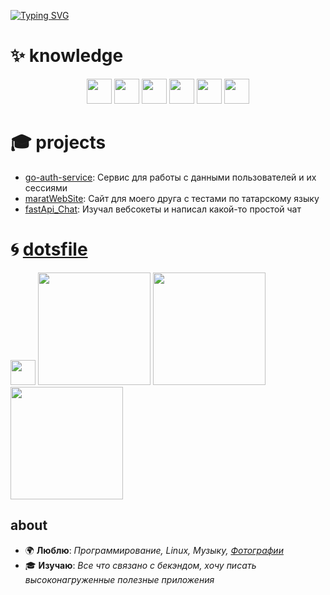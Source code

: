 [![Typing SVG](https://readme-typing-svg.herokuapp.com?font=Fira+Code&weight=600&size=56&pause=2000&color=30FF91&center=true&vCenter=true&width=1000&height=200&lines=Hello%2C+i'm+giicoo)](https://git.io/typing-svg)

# ✨ knowledge
<p align="center">
  <img src="https://img.shields.io/badge/Go-00ADD8?style=for-the-badge&logo=go&logoColor=white" height="40">
  <img src="https://img.shields.io/badge/Python-3776AB?style=for-the-badge&logo=python&logoColor=white" height="40">
  <img src="https://img.shields.io/badge/SQL-336791?style=for-the-badge&logo=postgresql&logoColor=white" height="40">
  <img src="https://img.shields.io/badge/HTML-E34F26?style=for-the-badge&logo=html5&logoColor=white" height="40">
  <img src="https://img.shields.io/badge/CSS-1572B6?style=for-the-badge&logo=css3&logoColor=white" height="40">
  <img src="https://img.shields.io/badge/VS%20Code-007ACC?style=for-the-badge&logo=visual-studio-code&logoColor=white" height="40">

</p>


# 🎓 projects
- [go-auth-service](https://github.com/giicoo/go-auth-service): Сервис для работы с данными пользователей и их сессиями
- [maratWebSite](https://github.com/giicoo/maratWebSite): Сайт для моего друга с тестами по татарскому языку
- [fastApi_Chat](https://github.com/giicoo/fastApi_Chat): Изучал вебсокеты и написал какой-то простой чат

# 🌀 [dotsfile](https://github.com/giicoo/dotsfiles)
  <img src="https://img.shields.io/badge/Arch%20Linux-1793D1?style=for-the-badge&logo=arch-linux&logoColor=white" height="40">
   <img src="https://github.com/user-attachments/assets/1019bb95-2e83-4060-a49b-37485f43821e" height="180">
   <img src="https://github.com/user-attachments/assets/b8e801de-eaeb-4d1c-a45b-d112562040b3" height="180">
   <img src="https://github.com/user-attachments/assets/f1790509-294e-4d16-b4b3-f39062a5e108" height="180">

## about
- 🌍 **Люблю**: _Программирование, Linux, Музыку, [Фотографии](https://t.me/archive_42)_
- 🎓 **Изучаю**: _Все что связано с бекэндом, хочу писать высоконагруженные полезные приложения_








